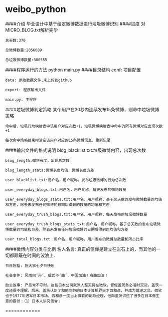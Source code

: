 <!--=============================================================================
#     FileName: README.md
#         Desc: 
#       Author: lizherui
#        Email: lzrak47m4a1@gmail.com
#     HomePage: https://github.com/lizherui
#      Version: 0.0.1
#   LastChange: 2013-04-07 13:53:50
#      History:
=============================================================================-->
weibo_python
============

####介绍
	毕业设计中基于给定微博数据进行垃圾微博识别
####进度
    对MICRO_BLOG.txt解析完毕
    
    总天数:370
    
    总微博数量:2056089
    
    总垃圾微博数量:300555
####程序运行的方法
    python main.py
####目录结构
    conf: 项目配置
    
    data: 原始数据文件,未上传到github
    
    export: 程序输出文件
    
    main.py: 主程序
####垃圾微博判定策略
    某个用户在30秒内连续发布15条微博，则命中垃圾微博策略
    
    命中后，垃圾行为映射表中该用户对应次数+1，垃圾微博映射表中命中的所有微博对应出现次数+1
    
    每次命中策略结束时清空该用户对应的15条微博信息，重新记录
####输出文件的格式说明
	blog_blacklist.txt:垃圾微博内容，出现总次数
	
	blog_length:微博长度，出现总次数
	
	blog_length_stats:微博长度均值，微博长度方差
	
	user_blacklist.txt:用户名，用户昵称，发布垃圾微博的行为总次数
	
	user_everyday_blogs.txt:用户名，用户昵称，每天发布的微博数量
	
    user_everyday_blogs_stats.txt:用户名，用户昵称，基于总天数的发布微博数量的均值和方差，除去未发布任何微博的日期后得到的数量的均值和方差
    
    user_everyday_trush_blogs.txt:用户名，用户昵称，每天发布的垃圾微博数量
	
    user_everyday_trush_blogs_stats.txt:用户名，用户昵称，基于总天数的发布垃圾微博数量的均值和方差，除去未发布任何垃圾微博的日期后得到的均值和方差
    
    user_total_blogs.txt：用户名，用户昵称，用户发布的微博总数量和所占比率
####微博内容分类与比例
    名人名言: 真正的信仰是建立在岩石上的，而其他的一切都颠簸在时间的波浪上.
    
    节日祝福: 祝大家七夕节快乐

    社会事件: 风雨同‘舟’、威武不‘曲’，中国加油！舟曲加油！

    励志故事: 产品常不守时。这些日本公司就派人整天待在微软，督促盖茨务必准时交货。盖茨一度还很不理解。后来，盖茨认识了和他同龄的日本计算机界天才西和彦，并成为莫逆之交。微软也于1977年进军日本市场，西和彦一度当上微软的副总经理，他向盖茨讲述了很多在日本做生意的要领：（1）日本人讲究信誉；
    
============
